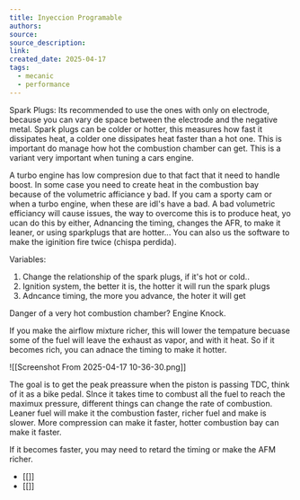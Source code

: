 ```yaml
---
title: Inyeccion Programable
authors: 
source: 
source_description: 
link: 
created_date: 2025-04-17
tags:
  - mecanic
  - performance
---
```

Spark Plugs:
Its recommended to use the ones with only on electrode, because you can vary de space between the electrode and the negative metal. 
Spark plugs can be colder or hotter, this measures how fast it dissipates heat, a colder one dissipates heat faster than a hot one.  This is important do manage how hot the combustion chamber can get. This is a variant very important when tuning a cars engine. 

A turbo engine has low compresion due to that fact that it need to handle boost. In some case  you need to create heat in the combustion bay because of the volumetric afficiance y bad. If you cam a sporty cam or when a turbo engine, when these are idl's have a bad.  A bad volumetric efficiancy will cause issues, the way to overcome this is to produce heat, yo ucan do this by either, Adnancing the timing, changes the AFR, to make it leaner, or using sparkplugs that are hotter... You can also us the software to make the iginition fire twice (chispa perdida).

Variables:
1. Change the relationship of the spark plugs, if it's hot or cold..
2. Ignition system, the better it is, the hotter it will run the spark plugs
3. Adncance timing, the more you advance, the hoter it will get

Danger of a very hot combustion chamber? Engine Knock. 

If you make the airflow mixture richer, this will lower the tempature becuase some of the fuel will leave the exhaust as vapor, and with it heat. So if it becomes rich, you can adnace the timing to make it hotter. 

![[Screenshot From 2025-04-17 10-36-30.png]]

The goal is to get the peak preassure when the piston is passing TDC, think of it as a bike pedal. SInce it takes time to combust all the fuel to reach the maximux pressure, different things can change the rate of combustion. Leaner fuel will make it the combustion faster, richer fuel and make is slower. More compression can make it faster, hotter combustion bay can make it faster. 

If it becomes faster, you may need to retard the timing or make the AFM richer. 



- [[]] 
- [[]] 

